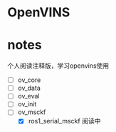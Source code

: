 
# OpenVINS
# notes
个人阅读注释版，学习openvins使用

- [ ] ov_core
- [ ] ov_data
- [ ] ov_eval
- [ ] ov_init
- [ ] ov_msckf
    - [x] ros1_serial_msckf 阅读中